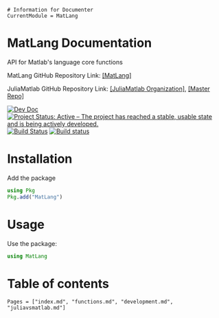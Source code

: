 ```@meta
# Information for Documenter
CurrentModule = MatLang
```

# MatLang Documentation

API for Matlab's language core functions

MatLang GitHub Repository Link: [[MatLang]](https://github.com/juliamatlab/MatLang)

JuliaMatlab GitHub Repository Link: [[JuliaMatlab Organization]](https://github.com/juliamatlab), [[Master Repo]](https://github.com/juliamatlab/Julia-Matlab-Master)

[![Dev Doc](https://img.shields.io/badge/docs-dev-blue.svg)](https://juliamatlab.github.io/MatLang/dev)
[![Project Status: Active – The project has reached a stable, usable state and is being actively developed.](https://www.repostatus.org/badges/latest/active.svg)](https://www.repostatus.org/#active)
[![Build Status](https://travis-ci.com/juliamatlab/MatLang.svg?branch=master)](https://travis-ci.com/juliamatlab/MatLang)
[![Build status](https://ci.appveyor.com/api/projects/status/vempmfhwcyma2omm?svg=true)](https://ci.appveyor.com/project/aminya/matlang)


# Installation
Add the package
```julia
using Pkg
Pkg.add("MatLang")
```
# Usage
Use the package:
```julia
using MatLang
```

# Table of contents
```@contents
Pages = ["index.md", "functions.md", "development.md", "juliavsmatlab.md"]
```
